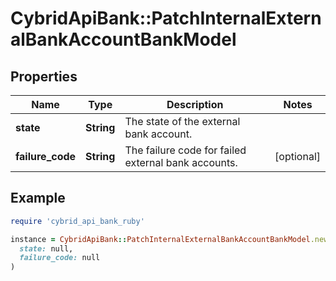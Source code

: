 # CybridApiBank::PatchInternalExternalBankAccountBankModel

## Properties

| Name | Type | Description | Notes |
| ---- | ---- | ----------- | ----- |
| **state** | **String** | The state of the external bank account. |  |
| **failure_code** | **String** | The failure code for failed external bank accounts. | [optional] |

## Example

```ruby
require 'cybrid_api_bank_ruby'

instance = CybridApiBank::PatchInternalExternalBankAccountBankModel.new(
  state: null,
  failure_code: null
)
```

